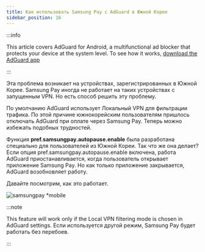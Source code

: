 ```yaml
---
title: Как использовать Samsung Pay с AdGuard в Южной Корее
sidebar_position: 16
---
```


:::info

This article covers AdGuard for Android, a multifunctional ad blocker that protects your device at the system level. To see how it works, [download the AdGuard app](https://adguard.com/download.html?auto=true)

:::

Эта проблема возникает на устройствах, зарегистрированных в Южной Корее. Samsung Pay иногда не работает на таких устройствах с запущенным VPN. Но есть способ решить эту проблему.

По умолчанию AdGuard использует Локальный VPN для фильтрации трафика. По этой причине южнокорейским пользователям пришлось отключать AdGuard при оплате через Samsung Pay. Теперь можно избежать подобных трудностей.

Функция **pref.samsungpay.autopause.enable** была разработана специально для пользователей из Южной Кореи. Так что же она делает? Если опция pref.samsungpay.autopause.enable включена, работа AdGuard приостанавливается, когда пользователь открывает приложение Samsung Pay. Но как только приложение закрывается, AdGuard возобновляет работу.

Давайте посмотрим, как это работает.

![samsungpay *mobile](https://cdn.adtidy.org/content/kb/ad_blocker/android/solving_problems/samsungpay-with-adguard-in-south-korea/en.gif)

:::note

This feature will work only if the Local VPN filtering mode is chosen in AdGuard settings. Если используется другой режим, Samsung Pay будет работать без перебоев.

:::
